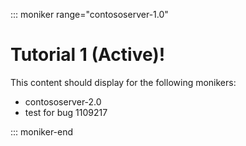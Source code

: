::: moniker range="contososerver-1.0"

# Tutorial 1 (Active)!

This content should display for the following monikers:

* contososerver-2.0
* test for bug 1109217

::: moniker-end

